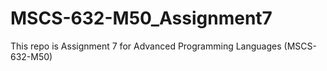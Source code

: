 # MSCS-632-M50_Assignment7
This repo is Assignment 7 for Advanced Programming Languages (MSCS-632-M50)
